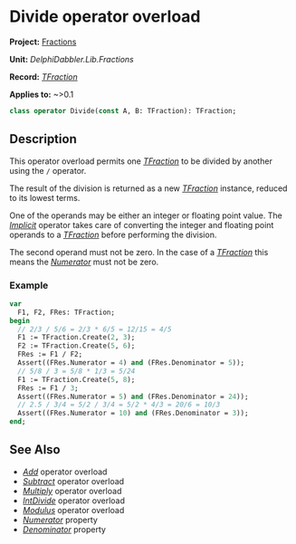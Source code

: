 # Divide operator overload

**Project:** [Fractions](../API.md)

**Unit:** _DelphiDabbler.Lib.Fractions_

**Record:** [_TFraction_](./TFraction.md)

**Applies to:** ~>0.1

```pascal
class operator Divide(const A, B: TFraction): TFraction;
```

## Description

This operator overload permits one [_TFraction_](./TFraction.md) to be divided by another using the `/` operator.

The result of the division is returned as a new [_TFraction_](./TFraction.md) instance, reduced to its lowest terms.

One of the operands may be either an integer or floating point value. The [_Implicit_](./TFraction-Implicit.md) operator takes care of converting the integer and floating point operands to a [_TFraction_](./TFraction.md) before performing the division.

The second operand must not be zero. In the case of a [_TFraction_](./TFraction.md) this means the [_Numerator_](./TFraction-Numerator.md) must not be zero.

### Example

```pascal
var
  F1, F2, FRes: TFraction;
begin
  // 2/3 / 5/6 = 2/3 * 6/5 = 12/15 = 4/5
  F1 := TFraction.Create(2, 3);
  F2 := TFraction.Create(5, 6);
  FRes := F1 / F2;
  Assert((FRes.Numerator = 4) and (FRes.Denominator = 5));
  // 5/8 / 3 = 5/8 * 1/3 = 5/24
  F1 := TFraction.Create(5, 8);
  FRes := F1 / 3;
  Assert((FRes.Numerator = 5) and (FRes.Denominator = 24));
  // 2.5 / 3/4 = 5/2 / 3/4 = 5/2 * 4/3 = 20/6 = 10/3
  Assert((FRes.Numerator = 10) and (FRes.Denominator = 3));
end;
```

## See Also

* [_Add_](./TFraction-Add.md) operator overload
* [_Subtract_](./TFraction-Subtract.md) operator overload
* [_Multiply_](./TFraction-Multiply.md) operator overload
* [_IntDivide_](./TFraction-IntDivide.md) operator overload
* [_Modulus_](./TFraction-Modulus.md) operator overload
* [_Numerator_](./TFraction-Numerator.md) property
* [_Denominator_](./TFraction-Denominator.md) property
